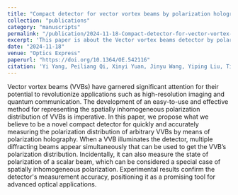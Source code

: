 ```yaml
---
title: "Compact detector for vector vortex beams by polarization holography "
collection: "publications"
category: "manuscripts"
permalink: "/publication/2024-11-18-Compact-detector-for-vector-vortex-beams-by-polarization-holography "
excerpt: 'This paper is about the Vector vortex beams detector by polarization holography.'
date: "2024-11-18"
venue: "Optics Express"
paperurl: "https://doi.org/10.1364/OE.542116"
citation: 'Yi Yang, Peiliang Qi, Xinyi Yuan, Jinyu Wang, Yiping Liu, Tian Ye, Xianmiao Xu, Di Zhang, Shenghui Ke, Shujun Zheng, et al. (2024). "Compact detector for vector vortex beams by polarization holography." <i>Optics Express</i>.'
---
```


Vector vortex beams (VVBs) have garnered significant attention for their potential to revolutionize applications such as high-resolution imaging and quantum communication. The development of an easy-to-use and effective method for representing the spatially inhomogeneous polarization distribution of VVBs is imperative. In this paper, we propose what we believe to be a novel compact detector for quickly and accurately measuring the polarization distribution of arbitrary VVBs by means of polarization holography. When a VVB illuminates the detector, multiple diffracting beams appear simultaneously that can be used to get the VVB’s polarization distribution. Incidentally, it can also measure the state of polarization of a scalar beam, which can be considered a special case of spatially inhomogeneous polarization. Experimental results confirm the detector's measurement accuracy, positioning it as a promising tool for advanced optical applications.
